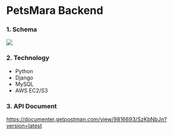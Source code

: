 # PetsMara Backend

### 1. Schema
![](https://images.velog.io/images/muchogusto/post/53731408-dc14-4459-8f5c-5b39f2cbbd8b/image.png)

### 2. Technology
* Python
* Django
* MySQL
* AWS EC2/S3

### 3. API Document
https://documenter.getpostman.com/view/9816693/SzKbNbJn?version=latest

